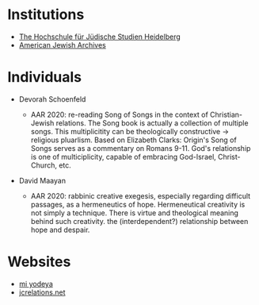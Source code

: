 



# Institutions
- [The Hochschule für Jüdische Studien Heidelberg](http://www.hfjs.eu/profile/index.html)
- [American Jewish Archives](http://americanjewisharchives.org/)


# Individuals
-   Devorah Schoenfeld
    -   AAR 2020: re-reading Song of Songs in the context of Christian-Jewish relations. The Song book is actually a collection of multiple songs. This multiplicitity can be theologically constructive -> religious pluarlism. Based on Elizabeth Clarks: Origin's Song of Songs serves as a commentary on Romans 9-11. God's relationship is one of multiciplicity, capable of embracing God-Israel, Christ-Church, etc.


-   David Maayan
    -   AAR 2020: rabbinic creative exegesis, especially regarding difficult passages, as a hermeneutics of hope. Hermeneutical creativity is not simply a technique. There is virtue and theological meaning behind such creativity. the (interdependent?) relationship between hope and despair. 




# Websites
- [mi yodeya](https://judaism.stackexchange.com/)
- [jcrelations.net](https://www.jcrelations.net/)